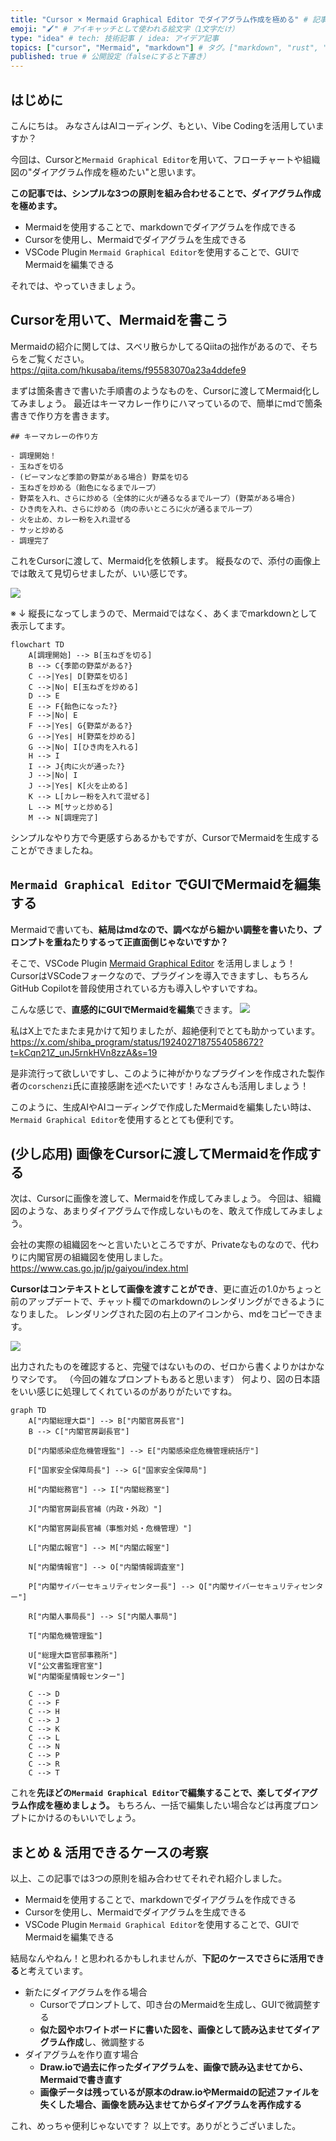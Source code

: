 ```yaml
---
title: "Cursor × Mermaid Graphical Editor でダイアグラム作成を極める" # 記事のタイトル
emoji: "🖌️" # アイキャッチとして使われる絵文字（1文字だけ）
type: "idea" # tech: 技術記事 / idea: アイデア記事
topics: ["cursor", "Mermaid", "markdown"] # タグ。["markdown", "rust", "aws"]のように指定する
published: true # 公開設定（falseにすると下書き）
---
```

## はじめに
こんにちは。
みなさんはAIコーディング、もとい、Vibe Codingを活用していますか？

今回は、Cursorと`Mermaid Graphical Editor`を用いて、フローチャートや組織図の"ダイアグラム作成を極めたい"と思います。

**この記事では、シンプルな3つの原則を組み合わせることで、ダイアグラム作成を極めます。**

- Mermaidを使用することで、markdownでダイアグラムを作成できる
- Cursorを使用し、Mermaidでダイアグラムを生成できる
- VSCode Plugin `Mermaid Graphical Editor`を使用することで、GUIでMermaidを編集できる

それでは、やっていきましょう。

## Cursorを用いて、Mermaidを書こう

Mermaidの紹介に関しては、スベリ散らかしてるQiitaの拙作があるので、そちらをご覧ください。
https://qiita.com/hkusaba/items/f95583070a23a4ddefe9

まずは箇条書きで書いた手順書のようなものを、Cursorに渡してMermaid化してみましょう。
最近はキーマカレー作りにハマっているので、簡単にmdで箇条書きで作り方を書きます。

```
## キーマカレーの作り方

- 調理開始！
- 玉ねぎを切る
- (ピーマンなど季節の野菜がある場合) 野菜を切る
- 玉ねぎを炒める（飴色になるまでループ）
- 野菜を入れ、さらに炒める（全体的に火が通るなるまでループ）(野菜がある場合)
- ひき肉を入れ、さらに炒める（肉の赤いところに火が通るまでループ）
- 火を止め、カレー粉を入れ混ぜる
- サッと炒める
- 調理完了
```

これをCursorに渡して、Mermaid化を依頼します。
縦長なので、添付の画像上では敢えて見切らせましたが、いい感じです。

![](/images/cursor_mermaid/curry_flowchart.png)

※ ↓ 縦長になってしまうので、Mermaidではなく、あくまでmarkdownとして表示してます。
```
flowchart TD
    A[調理開始] --> B[玉ねぎを切る]
    B --> C{季節の野菜がある?}
    C -->|Yes| D[野菜を切る]
    C -->|No| E[玉ねぎを炒める]
    D --> E
    E --> F{飴色になった?}
    F -->|No| E
    F -->|Yes| G{野菜がある?}
    G -->|Yes| H[野菜を炒める]
    G -->|No| I[ひき肉を入れる]
    H --> I
    I --> J{肉に火が通った?}
    J -->|No| I
    J -->|Yes| K[火を止める]
    K --> L[カレー粉を入れて混ぜる]
    L --> M[サッと炒める]
    M --> N[調理完了]
```

シンプルなやり方で今更感すらあるかもですが、CursorでMermaidを生成することができましたね。



## `Mermaid Graphical Editor` でGUIでMermaidを編集する

Mermaidで書いても、**結局はmdなので、調べながら細かい調整を書いたり、プロンプトを重ねたりするって正直面倒じゃないですか？**

そこで、VSCode Plugin [Mermaid Graphical Editor](https://marketplace.visualstudio.com/items?itemName=corschenzi.mermaid-graphical-editor) を活用しましょう！
CursorはVSCodeフォークなので、プラグインを導入できますし、もちろんGitHub Copilotを普段使用されている方も導入しやすいですね。

こんな感じで、**直感的にGUIでMermaidを編集**できます。
![](/images/cursor_mermaid/mermaid_editor.gif)

私はX上でたまたま見かけて知りましたが、超絶便利でとても助かっています。
https://x.com/shiba_program/status/1924027187554058672?t=kCqn21Z_unJ5rnkHVn8zzA&s=19

是非流行って欲しいですし、このように神がかりなプラグインを作成された製作者の`corschenzi`氏に直接感謝を述べたいです！みなさんも活用しましょう！

このように、生成AIやAIコーディングで作成したMermaidを編集したい時は、`Mermaid Graphical Editor`を使用するととても便利です。


## (少し応用) 画像をCursorに渡してMermaidを作成する

次は、Cursorに画像を渡して、Mermaidを作成してみましょう。
今回は、組織図のような、あまりダイアグラムで作成しないものを、敢えて作成してみましょう。

会社の実際の組織図を～と言いたいところですが、Privateなものなので、代わりに内閣官房の組織図を使用しました。
https://www.cas.go.jp/jp/gaiyou/index.html

**Cursorはコンテキストとして画像を渡すことができ**、更に直近の1.0かちょっと前のアップデートで、チャット欄でのmarkdownのレンダリングができるようになりました。
レンダリングされた図の右上のアイコンから、mdをコピーできます。

![](/images/cursor_mermaid/naikaku.png)


出力されたものを確認すると、完璧ではないものの、ゼロから書くよりかはかなりマシです。
（今回の雑なプロンプトもあると思います）
何より、図の日本語をいい感じに処理してくれているのがありがたいですね。

```Mermaid
graph TD
    A["内閣総理大臣"] --> B["内閣官房長官"]
    B --> C["内閣官房副長官"]
    
    D["内閣感染症危機管理監"] --> E["内閣感染症危機管理統括庁"]
    
    F["国家安全保障局長"] --> G["国家安全保障局"]
    
    H["内閣総務官"] --> I["内閣総務室"]
    
    J["内閣官房副長官補（内政・外政）"]
    
    K["内閣官房副長官補（事態対処・危機管理）"]
    
    L["内閣広報官"] --> M["内閣広報室"]
    
    N["内閣情報官"] --> O["内閣情報調査室"]
    
    P["内閣サイバーセキュリティセンター長"] --> Q["内閣サイバーセキュリティセンター"]
    
    R["内閣人事局長"] --> S["内閣人事局"]
    
    T["内閣危機管理監"]
    
    U["総理大臣官邸事務所"]
    V["公文書監理官室"]
    W["内閣衛星情報センター"]
    
    C --> D
    C --> F
    C --> H
    C --> J
    C --> K
    C --> L
    C --> N
    C --> P
    C --> R
    C --> T
```

これを**先ほどの`Mermaid Graphical Editor`で編集することで、楽してダイアグラム作成を極めましょう。** もちろん、一括で編集したい場合などは再度プロンプトにかけるのもいいでしょう。


## まとめ & 活用できるケースの考察

以上、この記事では3つの原則を組み合わせてそれぞれ紹介しました。

- Mermaidを使用することで、markdownでダイアグラムを作成できる
- Cursorを使用し、Mermaidでダイアグラムを生成できる
- VSCode Plugin `Mermaid Graphical Editor`を使用することで、GUIでMermaidを編集できる

結局なんやねん！と思われるかもしれませんが、**下記のケースでさらに活用できる**と考えています。

- 新たにダイアグラムを作る場合
    - Cursorでプロンプトして、叩き台のMermaidを生成し、GUIで微調整する
    - **似た図やホワイトボードに書いた図を、画像として読み込ませてダイアグラム作成**し、微調整する
- ダイアグラムを作り直す場合
    - **Draw.ioで過去に作ったダイアグラムを、画像で読み込ませてから、Mermaidで書き直す**
    - **画像データは残っているが原本のdraw.ioやMermaidの記述ファイルを失くした場合、画像を読み込ませてからダイアグラムを再作成する**

これ、めっちゃ便利じゃないです？
以上です。ありがとうございました。
